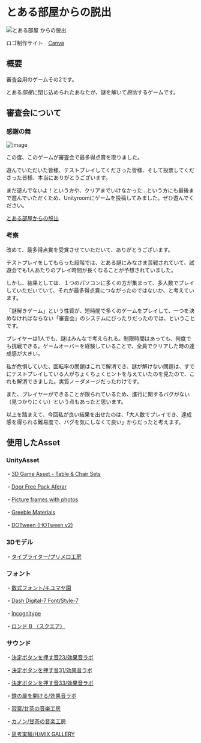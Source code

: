 # とある部屋からの脱出
![とある部屋 からの脱出](https://user-images.githubusercontent.com/106291164/192527060-2af9ade0-1174-465f-89ff-0081bfe7c985.png)

ロゴ制作サイト　[Canva](https://www.canva.com/)

## 概要
審査会用のゲームその2です。

とある*部屋*に閉じ込められたあなたが、謎を解いて*脱出*するゲームです。

## 審査会について
### 感謝の舞
![image](https://user-images.githubusercontent.com/106291164/192527866-b32a39b6-22b0-4ce5-a95f-00f2f1b6d8d6.png)

この度、このゲームが審査会で最多得点賞を取りました。

遊んでいただいた皆様、テストプレイしてくださった皆様、そして投票してくださった皆様、本当にありがとうございます。

まだ遊んでないよ！という方や、クリアまでいけなかった...という方にも最後まで遊んでいただくため、Unityroomにゲームを投稿してみました。ぜひ遊んでください。

[とある部屋からの脱出](https://unityroom.com/games/sinnsakai02_nazotoki)

### 考察

改めて、最多得点賞を受賞させていただいて、ありがとうございます。

テストプレイをしてもらった段階では、とある謎にみなさま苦戦されていて、試遊会でも1人あたりのプレイ時間が長くなることが予想されていました。

しかし、結果としては、１つのパソコンに多くの方が集まって、多人数でプレイしていただいていて、それが最多得点賞につながったのではないか、と考えています。

「謎解きゲーム」という性質が、短時間で多くのゲームをプレイして、一つを決めなければならない「審査会」のシステムにぴったりだったのでは、ということです。

プレイヤーは1人でも、謎はみんなで考えられる。制限時間はあっても、何度でも挑戦できる。ゲームオーバーを経験していることで、全員でクリアした時の達成感が大きい。

私が危惧していた、回転率の問題はこれで解消でき、謎が解けない問題は、すでにテストプレイしている人がちょくちょくヒントを与えていたのを見たので、これも解消できました。実質ノーダメージだったわけです。

また、プレイヤーができることが限られているため、進行に関するバグがない（見つかりにくい）という点もあったと思います。

以上を踏まえて、今回私が良い結果を出せたのは、「大人数でプレイでき、達成感を得られる難易度で、バグを気にしなくて良い」からだったと考えます。

## 使用したAsset
### UnityAsset
・[3D Game Asset - Table & Chair Sets](https://assetstore.unity.com/packages/3d/props/3d-game-asset-table-chair-sets-199726)

・[Door Free Pack Aferar](https://assetstore.unity.com/packages/3d/props/interior/door-free-pack-aferar-148411)

・[Picture frames with photos](https://assetstore.unity.com/packages/3d/props/interior/picture-frames-with-photos-106907)

・[Greeble Materials](https://assetstore.unity.com/packages/2d/textures-materials/greeble-materials-178715)

・[DOTween (HOTween v2)](https://assetstore.unity.com/packages/tools/animation/dotween-hotween-v2-27676)

### 3Dモデル

・[タイプライター/プリメロ工房](https://booth.pm/ja/items/2475596)

### フォント

・[数式フォント/キユマヤ園](https://booth.pm/ja/items/3723139)

・[Dash Digital-7 Font/Style-7](https://www.1001fonts.com/dash-digital-7-font.html)

・[Incognitype](https://www.dafont.com/incognitype.font)

・[ロンド B （スクエア）](https://moji-waku.com/ronde/)

### サウンド

・[決定ボタンを押す音23/効果音ラボ](https://soundeffect-lab.info/sound/button/)

・[決定ボタンを押す音31/効果音ラボ](https://soundeffect-lab.info/sound/button/)

・[決定ボタンを押す音33/効果音ラボ](https://soundeffect-lab.info/sound/button/)

・[鉄の扉を開ける/効果音ラボ](https://soundeffect-lab.info/sound/various/)

・[寂寞/甘茶の音楽工房](https://amachamusic.chagasi.com/music_sekibaku.html)

・[カノン/甘茶の音楽工房](https://amachamusic.chagasi.com/music_canon.html)

・[思考実験/H/MIX GALLERY](http://www.hmix.net/music/n/n87.mp3)

